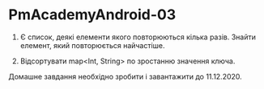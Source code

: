 # PmAcademyAndroid-03

1. Є список, деякі елементи якого повторюються кілька разів. Знайти елемент, який повторюється найчастіше. 

2. Відсортувати map<Int, String> по зростанню значення ключа. 

Домашне завдання необхідно зробити і завантажити до 11.12.2020.

